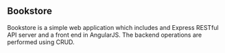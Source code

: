 ## Bookstore ##

Bookstore is a simple web application which includes and Express RESTful API server and a front end in AngularJS. The backend operations are performed using CRUD.





